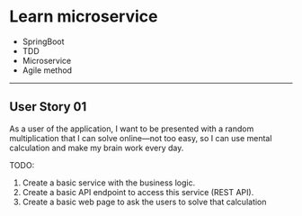 # Learn microservice
- SpringBoot
- TDD
- Microservice
- Agile method
-----------------
## User Story 01
As a user of the application, I want to be presented with a random
multiplication that I can solve online—not too easy, so I can use mental
calculation and make my brain work every day.

TODO:
1. Create a basic service with the business logic.
2. Create a basic API endpoint to access this service
(REST API).
3. Create a basic web page to ask the users to solve that
calculation